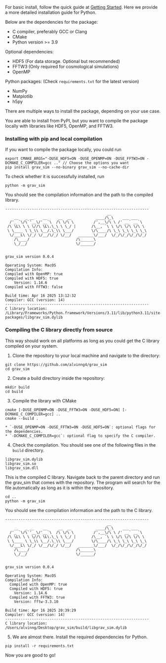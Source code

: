 For basic install, follow the quick guide at [Getting Started](getting_started.md).
Here we provide a more detailed installation guide for Python.

Below are the dependencies for the package:

- C compiler, preferably GCC or Clang
- CMake
- Python version >= 3.9

Optional dependencies:

- HDF5 (For data storage. Optional but recommended)
- FFTW3 (Only required for cosmological simulations)
- OpenMP

Python packages: (Check `requirements.txt` for the latest version)

- NumPy
- Matplotlib
- h5py

There are multiple ways to install the package, depending on your use case.

You are able to install from PyPI, but you want to compile the package locally with libraries like HDF5, OpenMP, and FFTW3.

### Installing with pip and local compilation
If you want to compile the package locally, you could run
```
export CMAKE_ARGS="-DUSE_HDF5=ON -DUSE_OPENMP=ON -DUSE_FFTW3=ON -DCMAKE_C_COMPILER=gcc .." // Choose the options you want
pip install grav_sim --no-binary grav_sim --no-cache-dir
```
To check whether it is successfully installed, run
```
python -m grav_sim
```
You should see the compilation information and the path to the
compiled library.
```
-----------------------------------------------------------------
                                              __                   
    __   _ __    __     __  __           ____/\_\    ___ ___       
  /'_ `\/\`'__\/'__`\  /\ \/\ \         /',__\/\ \ /' __` __`\     
 /\ \L\ \ \ \//\ \L\.\_\ \ \_/ |       /\__, `\ \ \/\ \/\ \/\ \    
 \ \____ \ \_\\ \__/.\_\\ \___/        \/\____/\ \_\ \_\ \_\ \_\   
  \/___L\ \/_/ \/__/\/_/ \/__/   _______\/___/  \/_/\/_/\/_/\/_/   
    /\____/                     /\______\                          
    \_/__/                      \/______/                          


grav_sim version 0.0.4

Operating System: MacOS
Compilation Info:
Compiled with OpenMP: true
Compiled with HDF5: true
    Version: 1.14.6
Compiled with FFTW3: false

Build time: Apr 16 2025 13:12:32
Compiler: GCC (version: 14)
-----------------------------------------------------------------
C library location: /Library/Frameworks/Python.framework/Versions/3.11/lib/python3.11/site-packages/libgrav_sim.dylib
```

### Compiling the C library directly from source

This way should work on all platforms as long as you could get the
C library compiled on your system.

1. Clone the repository to your local machine and navigate to the directory:
```
git clone https://github.com/alvinng4/grav_sim
cd grav_sim
```
2. Create a build directory inside the repository:
```
mkdir build
cd build
```
3. Compile the library with CMake
```
cmake [-DUSE_OPENMP=ON -DUSE_FFTW3=ON -DUSE_HDF5=ON] [-DCMAKE_C_COMPILER=gcc] ..
cmake --build .
```

    * `-DUSE_OPENMP=ON -DUSE_FFTW3=ON -DUSE_HDF5=ON`: optional flags for the dependencies.
    * `-DCMAKE_C_COMPILER=gcc`: optional flag to specify the C compiler.

4. Check the compilation. You should see one of the following files in the `build` directory.
```
libgrav_sim.dylib
libgrav_sim.so
libgrav_sim.dll
```
This is the compiled C library. Navigate back to the parent directory and run the grav_sim
that comes with the repository. The program will search for the file automatically as long
as it is within the repository.
```
cd ..
python -m grav_sim
```
You should see the compilation information and the path to the C library.
```
-----------------------------------------------------------------
                                              __                   
    __   _ __    __     __  __           ____/\_\    ___ ___       
  /'_ `\/\`'__\/'__`\  /\ \/\ \         /',__\/\ \ /' __` __`\     
 /\ \L\ \ \ \//\ \L\.\_\ \ \_/ |       /\__, `\ \ \/\ \/\ \/\ \    
 \ \____ \ \_\\ \__/.\_\\ \___/        \/\____/\ \_\ \_\ \_\ \_\   
  \/___L\ \/_/ \/__/\/_/ \/__/   _______\/___/  \/_/\/_/\/_/\/_/   
    /\____/                     /\______\                          
    \_/__/                      \/______/                          


grav_sim version 0.0.4

Operating System: MacOS
Compilation Info:
  Compiled with OpenMP: true
  Compiled with HDF5: true
    Version: 1.14.6
  Compiled with FFTW3: true
    Version: fftw-3.3.10

Build time: Apr 16 2025 20:39:29
Compiler: GCC (version: 14)
-----------------------------------------------------------------
C library location: /Users/alvinng/Desktop/grav_sim/build/libgrav_sim.dylib
```

5. We are almost there. Install the required dependencies for Python.
```
pip install -r requirements.txt
```
Now you are good to go!